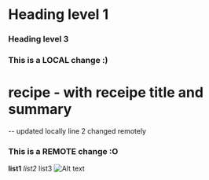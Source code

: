 # Heading level 1
### Heading level 3
### This is a LOCAL change :)
# recipe - with receipe title and summary
--
updated locally
line 2 changed remotely
### This is a REMOTE change :O
**list1**
*list2*
list3
![Alt text](recipe-1.jpg)